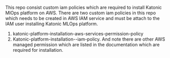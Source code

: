 This repo consist custom iam policies which are required to install Katonic MlOps platform on AWS. 
There are two custom iam policies in this repo which needs to be created in AWS IAM service and must be attach to the IAM user installing Katonic MLOps platform. 
  1. katonic-platform-installation-aws-services-permission-policy
  2. Katonic-platform-installation--iam-policy.
And note there are other AWS managed permission which are listed in the documentation which are required for installation. 

